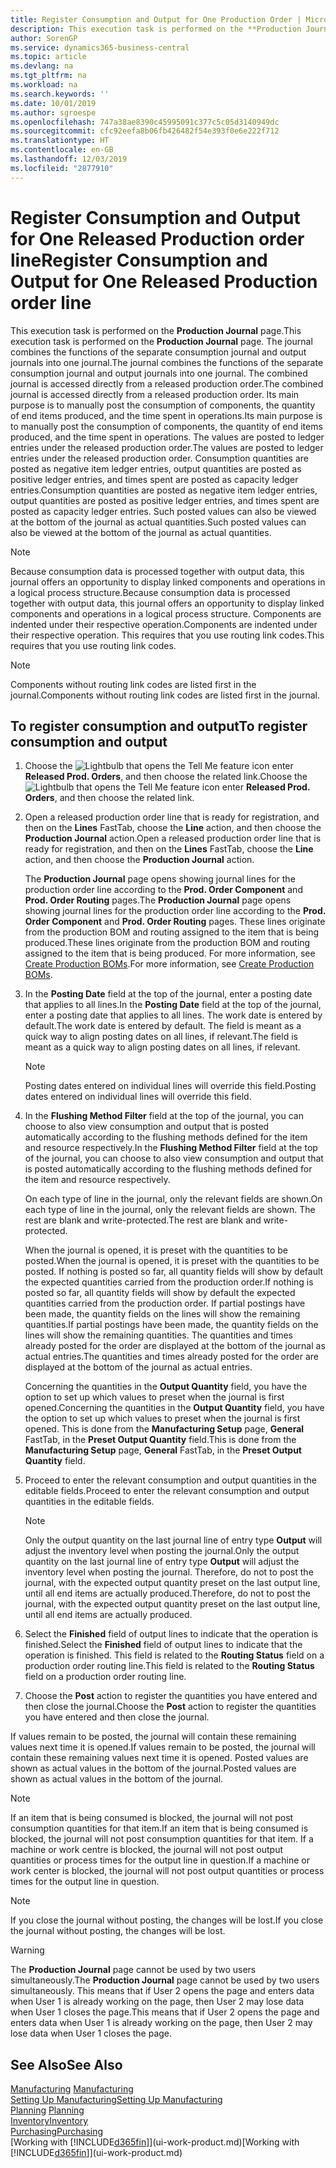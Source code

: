 ```yaml
---
title: Register Consumption and Output for One Production Order | Microsoft Docs
description: This execution task is performed on the **Production Journal** page. The journal combines the functions of the separate consumption journal and output journals into one journal. The combined journal is accessed directly from a released production order. Its main purpose is to manually post the consumption of components, the quantity of end items produced, and the time spent in operations.
author: SorenGP
ms.service: dynamics365-business-central
ms.topic: article
ms.devlang: na
ms.tgt_pltfrm: na
ms.workload: na
ms.search.keywords: ''
ms.date: 10/01/2019
ms.author: sgroespe
ms.openlocfilehash: 747a38ae8390c45995091c377c5c05d3140949dc
ms.sourcegitcommit: cfc92eefa8b06fb426482f54e393f0e6e222f712
ms.translationtype: HT
ms.contentlocale: en-GB
ms.lasthandoff: 12/03/2019
ms.locfileid: "2877910"
---
```

# <a name="register-consumption-and-output-for-one-released-production-order-line"></a><span data-ttu-id="81c09-106">Register Consumption and Output for One Released Production order line</span><span class="sxs-lookup"><span data-stu-id="81c09-106">Register Consumption and Output for One Released Production order line</span></span>
<span data-ttu-id="81c09-107">This execution task is performed on the **Production Journal** page.</span><span class="sxs-lookup"><span data-stu-id="81c09-107">This execution task is performed on the **Production Journal** page.</span></span> <span data-ttu-id="81c09-108">The journal combines the functions of the separate consumption journal and output journals into one journal.</span><span class="sxs-lookup"><span data-stu-id="81c09-108">The journal combines the functions of the separate consumption journal and output journals into one journal.</span></span> <span data-ttu-id="81c09-109">The combined journal is accessed directly from a released production order.</span><span class="sxs-lookup"><span data-stu-id="81c09-109">The combined journal is accessed directly from a released production order.</span></span> <span data-ttu-id="81c09-110">Its main purpose is to manually post the consumption of components, the quantity of end items produced, and the time spent in operations.</span><span class="sxs-lookup"><span data-stu-id="81c09-110">Its main purpose is to manually post the consumption of components, the quantity of end items produced, and the time spent in operations.</span></span> <span data-ttu-id="81c09-111">The values are posted to ledger entries under the released production order.</span><span class="sxs-lookup"><span data-stu-id="81c09-111">The values are posted to ledger entries under the released production order.</span></span> <span data-ttu-id="81c09-112">Consumption quantities are posted as negative item ledger entries, output quantities are posted as positive ledger entries, and times spent are posted as capacity ledger entries.</span><span class="sxs-lookup"><span data-stu-id="81c09-112">Consumption quantities are posted as negative item ledger entries, output quantities are posted as positive ledger entries, and times spent are posted as capacity ledger entries.</span></span> <span data-ttu-id="81c09-113">Such posted values can also be viewed at the bottom of the journal as actual quantities.</span><span class="sxs-lookup"><span data-stu-id="81c09-113">Such posted values can also be viewed at the bottom of the journal as actual quantities.</span></span>  

> [!NOTE]  
>  <span data-ttu-id="81c09-114">Because consumption data is processed together with output data, this journal offers an opportunity to display linked components and operations in a logical process structure.</span><span class="sxs-lookup"><span data-stu-id="81c09-114">Because consumption data is processed together with output data, this journal offers an opportunity to display linked components and operations in a logical process structure.</span></span> <span data-ttu-id="81c09-115">Components are indented under their respective operation.</span><span class="sxs-lookup"><span data-stu-id="81c09-115">Components are indented under their respective operation.</span></span> <span data-ttu-id="81c09-116">This requires that you use routing link codes.</span><span class="sxs-lookup"><span data-stu-id="81c09-116">This requires that you use routing link codes.</span></span>  

> [!NOTE]  
>  <span data-ttu-id="81c09-117">Components without routing link codes are listed first in the journal.</span><span class="sxs-lookup"><span data-stu-id="81c09-117">Components without routing link codes are listed first in the journal.</span></span>  

## <a name="to-register-consumption-and-output"></a><span data-ttu-id="81c09-118">To register consumption and output</span><span class="sxs-lookup"><span data-stu-id="81c09-118">To register consumption and output</span></span>  
1.  <span data-ttu-id="81c09-119">Choose the ![Lightbulb that opens the Tell Me feature](media/ui-search/search_small.png "Tell me what you want to do") icon enter **Released Prod. Orders**, and then choose the related link.</span><span class="sxs-lookup"><span data-stu-id="81c09-119">Choose the ![Lightbulb that opens the Tell Me feature](media/ui-search/search_small.png "Tell me what you want to do") icon enter **Released Prod. Orders**, and then choose the related link.</span></span>  
2.  <span data-ttu-id="81c09-120">Open a released production order line that is ready for registration, and then on the **Lines** FastTab, choose the **Line** action, and then choose the **Production Journal** action.</span><span class="sxs-lookup"><span data-stu-id="81c09-120">Open a released production order line that is ready for registration, and then on the **Lines** FastTab, choose the **Line** action, and then choose the **Production Journal** action.</span></span>  

    <span data-ttu-id="81c09-121">The **Production Journal** page opens showing journal lines for the production order line according to the **Prod. Order Component** and **Prod. Order Routing** pages.</span><span class="sxs-lookup"><span data-stu-id="81c09-121">The **Production Journal** page opens showing journal lines for the production order line according to the **Prod. Order Component** and **Prod. Order Routing** pages.</span></span> <span data-ttu-id="81c09-122">These lines originate from the production BOM and routing assigned to the item that is being produced.</span><span class="sxs-lookup"><span data-stu-id="81c09-122">These lines originate from the production BOM and routing assigned to the item that is being produced.</span></span> <span data-ttu-id="81c09-123">For more information, see [Create Production BOMs](production-how-to-create-routings.md).</span><span class="sxs-lookup"><span data-stu-id="81c09-123">For more information, see [Create Production BOMs](production-how-to-create-routings.md).</span></span>  

3.  <span data-ttu-id="81c09-124">In the **Posting Date** field at the top of the journal, enter a posting date that applies to all lines.</span><span class="sxs-lookup"><span data-stu-id="81c09-124">In the **Posting Date** field at the top of the journal, enter a posting date that applies to all lines.</span></span> <span data-ttu-id="81c09-125">The work date is entered by default.</span><span class="sxs-lookup"><span data-stu-id="81c09-125">The work date is entered by default.</span></span> <span data-ttu-id="81c09-126">The field is meant as a quick way to align posting dates on all lines, if relevant.</span><span class="sxs-lookup"><span data-stu-id="81c09-126">The field is meant as a quick way to align posting dates on all lines, if relevant.</span></span>  

    > [!NOTE]  
    >  <span data-ttu-id="81c09-127">Posting dates entered on individual lines will override this field.</span><span class="sxs-lookup"><span data-stu-id="81c09-127">Posting dates entered on individual lines will override this field.</span></span>  

4.  <span data-ttu-id="81c09-128">In the **Flushing Method Filter** field at the top of the journal, you can choose to also view consumption and output that is posted automatically according to the flushing methods defined for the item and resource respectively.</span><span class="sxs-lookup"><span data-stu-id="81c09-128">In the **Flushing Method Filter** field at the top of the journal, you can choose to also view consumption and output that is posted automatically according to the flushing methods defined for the item and resource respectively.</span></span>  

    <span data-ttu-id="81c09-129">On each type of line in the journal, only the relevant fields are shown.</span><span class="sxs-lookup"><span data-stu-id="81c09-129">On each type of line in the journal, only the relevant fields are shown.</span></span> <span data-ttu-id="81c09-130">The rest are blank and write-protected.</span><span class="sxs-lookup"><span data-stu-id="81c09-130">The rest are blank and write-protected.</span></span>  

    <span data-ttu-id="81c09-131">When the journal is opened, it is preset with the quantities to be posted.</span><span class="sxs-lookup"><span data-stu-id="81c09-131">When the journal is opened, it is preset with the quantities to be posted.</span></span> <span data-ttu-id="81c09-132">If nothing is posted so far, all quantity fields will show by default the expected quantities carried from the production order.</span><span class="sxs-lookup"><span data-stu-id="81c09-132">If nothing is posted so far, all quantity fields will show by default the expected quantities carried from the production order.</span></span> <span data-ttu-id="81c09-133">If partial postings have been made, the quantity fields on the lines will show the remaining quantities.</span><span class="sxs-lookup"><span data-stu-id="81c09-133">If partial postings have been made, the quantity fields on the lines will show the remaining quantities.</span></span> <span data-ttu-id="81c09-134">The quantities and times already posted for the order are displayed at the bottom of the journal as actual entries.</span><span class="sxs-lookup"><span data-stu-id="81c09-134">The quantities and times already posted for the order are displayed at the bottom of the journal as actual entries.</span></span>  

    <span data-ttu-id="81c09-135">Concerning the quantities in the **Output Quantity** field, you have the option to set up which values to preset when the journal is first opened.</span><span class="sxs-lookup"><span data-stu-id="81c09-135">Concerning the quantities in the **Output Quantity** field, you have the option to set up which values to preset when the journal is first opened.</span></span> <span data-ttu-id="81c09-136">This is done from the **Manufacturing Setup** page, **General** FastTab, in the **Preset Output Quantity** field.</span><span class="sxs-lookup"><span data-stu-id="81c09-136">This is done from the **Manufacturing Setup** page, **General** FastTab, in the **Preset Output Quantity** field.</span></span>

5.  <span data-ttu-id="81c09-137">Proceed to enter the relevant consumption and output quantities in the editable fields.</span><span class="sxs-lookup"><span data-stu-id="81c09-137">Proceed to enter the relevant consumption and output quantities in the editable fields.</span></span>  

    > [!NOTE]  
    >  <span data-ttu-id="81c09-138">Only the output quantity on the last journal line of entry type **Output** will adjust the inventory level when posting the journal.</span><span class="sxs-lookup"><span data-stu-id="81c09-138">Only the output quantity on the last journal line of entry type **Output** will adjust the inventory level when posting the journal.</span></span> <span data-ttu-id="81c09-139">Therefore, do not to post the journal, with the expected output quantity preset on the last output line, until all end items are actually produced.</span><span class="sxs-lookup"><span data-stu-id="81c09-139">Therefore, do not to post the journal, with the expected output quantity preset on the last output line, until all end items are actually produced.</span></span>  

6.  <span data-ttu-id="81c09-140">Select the **Finished** field of output lines to indicate that the operation is finished.</span><span class="sxs-lookup"><span data-stu-id="81c09-140">Select the **Finished** field of output lines to indicate that the operation is finished.</span></span> <span data-ttu-id="81c09-141">This field is related to the **Routing Status** field on a production order routing line.</span><span class="sxs-lookup"><span data-stu-id="81c09-141">This field is related to the **Routing Status** field on a production order routing line.</span></span>  
7.  <span data-ttu-id="81c09-142">Choose the **Post** action to register the quantities you have entered and then close the journal.</span><span class="sxs-lookup"><span data-stu-id="81c09-142">Choose the **Post** action to register the quantities you have entered and then close the journal.</span></span>  

<span data-ttu-id="81c09-143">If values remain to be posted, the journal will contain these remaining values next time it is opened.</span><span class="sxs-lookup"><span data-stu-id="81c09-143">If values remain to be posted, the journal will contain these remaining values next time it is opened.</span></span> <span data-ttu-id="81c09-144">Posted values are shown as actual values in the bottom of the journal.</span><span class="sxs-lookup"><span data-stu-id="81c09-144">Posted values are shown as actual values in the bottom of the journal.</span></span>  

> [!NOTE]  
>  <span data-ttu-id="81c09-145"> If an item that is being consumed is blocked, the journal will not post consumption quantities for that item.</span><span class="sxs-lookup"><span data-stu-id="81c09-145">If an item that is being consumed is blocked, the journal will not post consumption quantities for that item.</span></span> <span data-ttu-id="81c09-146">If a machine or work centre is blocked, the journal will not post output quantities or process times for the output line in question.</span><span class="sxs-lookup"><span data-stu-id="81c09-146">If a machine or work center is blocked, the journal will not post output quantities or process times for the output line in question.</span></span>  

> [!NOTE]  
>  <span data-ttu-id="81c09-147">If you close the journal without posting, the changes will be lost.</span><span class="sxs-lookup"><span data-stu-id="81c09-147">If you close the journal without posting, the changes will be lost.</span></span>  

> [!WARNING]  
>  <span data-ttu-id="81c09-148">The **Production Journal** page cannot be used by two users simultaneously.</span><span class="sxs-lookup"><span data-stu-id="81c09-148">The **Production Journal** page cannot be used by two users simultaneously.</span></span> <span data-ttu-id="81c09-149">This means that if User 2 opens the page and enters data when User 1 is already working on the page, then User 2 may lose data when User 1 closes the page.</span><span class="sxs-lookup"><span data-stu-id="81c09-149">This means that if User 2 opens the page and enters data when User 1 is already working on the page, then User 2 may lose data when User 1 closes the page.</span></span>  

## <a name="see-also"></a><span data-ttu-id="81c09-150">See Also</span><span class="sxs-lookup"><span data-stu-id="81c09-150">See Also</span></span>  
<span data-ttu-id="81c09-151">[Manufacturing](production-manage-manufacturing.md)  </span><span class="sxs-lookup"><span data-stu-id="81c09-151">[Manufacturing](production-manage-manufacturing.md)  </span></span>  
[<span data-ttu-id="81c09-152">Setting Up Manufacturing</span><span class="sxs-lookup"><span data-stu-id="81c09-152">Setting Up Manufacturing</span></span>](production-configure-production-processes.md)  
<span data-ttu-id="81c09-153">[Planning](production-planning.md)    </span><span class="sxs-lookup"><span data-stu-id="81c09-153">[Planning](production-planning.md)    </span></span>  
[<span data-ttu-id="81c09-154">Inventory</span><span class="sxs-lookup"><span data-stu-id="81c09-154">Inventory</span></span>](inventory-manage-inventory.md)  
[<span data-ttu-id="81c09-155">Purchasing</span><span class="sxs-lookup"><span data-stu-id="81c09-155">Purchasing</span></span>](purchasing-manage-purchasing.md)  
<span data-ttu-id="81c09-156">[Working with [!INCLUDE[d365fin](includes/d365fin_md.md)]](ui-work-product.md)</span><span class="sxs-lookup"><span data-stu-id="81c09-156">[Working with [!INCLUDE[d365fin](includes/d365fin_md.md)]](ui-work-product.md)</span></span>
